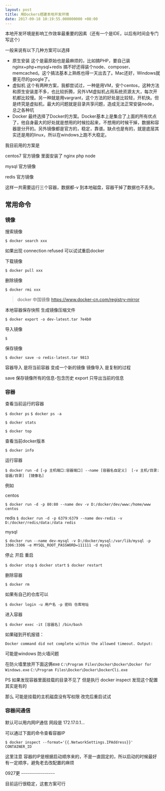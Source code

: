 ```yaml
---
layout: post
title: 用Dockers搭建本地开发环境
date: 2017-09-18 10:19:55.000000000 +08:00
---
```



本地开发环境是影响工作效率最重要的因素（还有一个是IDE，以后有时间会专门写这个）

一般来说有以下几种方案可以选择

- 原生安装 这个是最原始也是最麻烦的，比如搞PHP，要自己装nginx+php+mysql+redis 搞不好还得装个node、composer、memcached。这个搞法基本上熟练也得一天出去了。Mac还好，Windows就要无尽的google了。
- 虚拟机 这个有两种方案，我都尝试过，一种是用VM，安个centos，这种方法和原生安装差不多，也比较折腾，另外VM虚拟机占用系统资源太大，每次开机都比较慢。另一种就是用vargrant，这个方法的好处是比较轻，开机快。但是终究是虚拟机，最大的问题就是目录共享问题，造成无法正常安装node，总之各种坑
- Docker 最终选择了Docker的方案。Docker基本上是集合了上面的所有优点了，他自身最大的好处就是想用的时候拉起来，不想用的时候干掉，数据和容器是分开的。另外镜像都是官方的，稳定，靠谱。缺点也是有的，就是底层其实还是用的linux，所以在windows上跑不大稳定。

我目前用的方案是

centos7 官方镜像 里面安装了 nginx php node

mysql 官方镜像

redis 官方镜像

这样一共需要运行三个容器，数据都-v 到本地磁盘，容器干掉了数据也不丢失。

## 常用命令


### 镜像

搜索镜像

`$ docker search xxx`

如果出现 connection refused  可以试试重启docker

下载镜像

`$ docker pull xxx`

删除镜像

`$ docker rmi xxx`

> docker 中国镜像 https://www.docker-cn.com/registry-mirror

本地容器保存快照 生成镜像压缩文件

`$ docker export -o dev-latest.tar 7e4b0`

导入镜像

`$    `

保存镜像

`$ docker save -o redis-latest.tar 9813`


容器导入 是将当前容器 变成一个新的镜像
镜像导入 是复制的过程

save 保存镜像所有的信息-包含历史
export 只导出当前的信息


### 容器

查看当前运行的容器

`$ docker ps`
`$ docker ps -a`

`$ docker stats`

`$ docker top`

查看当前docker版本

`$ docker info`

运行容器

`$ docker run -d [-p 主机端口:容器端口] --name [容器名自定义]  [-v 主机/目录:容器/目录]  [镜像名] `

例如

centos

`$ docker run -d -p 80:80 --name dev -v D:/docker/dev/www:/home/www centos`

redis
`$ docker run -d -p 6379:6379 --name dev-redis -v D:/docker/redis/data:/data redis`

mysql

`$ docker run --name dev-mysql -v D:/docker/mysql:/var/lib/mysql -p 3306:3306 -e MYSQL_ROOT_PASSWORD=111111 -d mysql`

停止 开启 重启 

`$ docker stop`
`$ docker start`
`$ docker restart`

删除容器

`$ docker rm `

如果有自己的仓库可以

`$ docker login -u 用户名 -p 密码 仓库地址`

进入容器

`$ docker exec -it [容器名] /bin/bash`



如果碰到开机报错：
```
Docker command did not complete within the allowed timeout. Output:
```
可能是windows 防火墙问题

在防火墙里放开下面这俩exe
`C:\Program Files\Docker\Docker\Docker for Windows.exe`
`C:\Program Files\Docker\Docker\DockerCli.exe`


PS 如果发现容器里面挂载的目录不见了
但是执行 docker inspect 发现这个配置其实是有的

那么  可能是挂载的主机磁盘没有写权限 改完后重启试试


### 容器间通信

默认可以用内网IP通信 网段是 172.17.0.1...

可以通过下面的命令查看容器IP

`$ docker inspect --format='{{.NetworkSettings.IPAddress}}' CONTAINER_ID`

这里注意 容器的IP是根据启动顺序来的，不是一直固定的，所以启动的时候最好有一定顺序，避免老去改配置的麻烦

0927更 -----------------

目前运行很稳定，这套方案可行